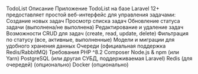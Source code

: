 TodoList
Описание
Приложение TodoList на базе Laravel 12+ предоставляет простой веб-интерфейс для управления
задачами:
Создание новых задач
Просмотр списка задач
Обновление статуса задачи (выполнена/не выполнена)
Редактирование и удаление задач
Возможности
CRUD для задач (create, read, update, delete)
Фильтрация по статусу (все, активные, выполненные)
Модели и миграции для удобного хранения данных
Очереди (официальная поддержка Redis/RabbitMQ)
Требования
PHP ^8.2
Composer
Node.js & npm (или Yarn)
PostgreSQL (или другая СУБД, поддерживаемая Laravel)
Redis (для очередей) (опционально)
Docker (опционально)

